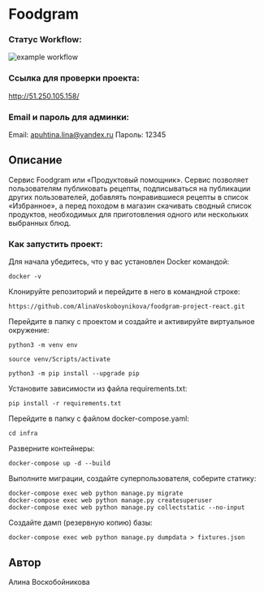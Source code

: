 # Foodgram


### Статус Workflow:

![example workflow](https://github.com/AlinaVoskoboynikova/foodgram-project-react/actions/workflows/foodgram_workflow.yml/badge.svg)


### Ссылка для проверки проекта:

http://51.250.105.158/

### Email и пароль для админки:
Email: apuhtina.lina@yandex.ru
Пароль: 12345


## Описание

Сервис Foodgram или «Продуктовый помощник». Сервис позволяет пользователям публиковать рецепты, подписываться на публикации других пользователей, добавлять понравившиеся рецепты в список «Избранное», а перед походом в магазин скачивать сводный список продуктов, необходимых для приготовления одного или нескольких выбранных блюд.

### Как запустить проект:

Для начала убедитесь, что у вас установлен Docker командой:

```
docker -v
```

Клонируйте репозиторий и перейдите в него в командной строке:

```
https://github.com/AlinaVoskoboynikova/foodgram-project-react.git
```

Перейдите в папку с проектом и создайте и активируйте виртуальное окружение:

```
python3 -m venv env
```

```
source venv/Scripts/activate
```

```
python3 -m pip install --upgrade pip
```

Установите зависимости из файла requirements.txt:

```
pip install -r requirements.txt
```

Перейдите в папку с файлом docker-compose.yaml:

```
cd infra
```

Разверните контейнеры:

```
docker-compose up -d --build
```

Выполните миграции, создайте суперпользователя, соберите статику:

```
docker-compose exec web python manage.py migrate
docker-compose exec web python manage.py createsuperuser
docker-compose exec web python manage.py collectstatic --no-input
```


Создайте дамп (резервную копию) базы:

```
docker-compose exec web python manage.py dumpdata > fixtures.json
```



## Автор

Алина Воскобойникова